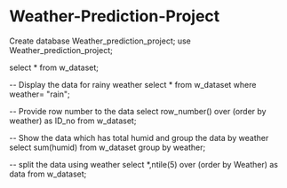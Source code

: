 # Weather-Prediction-Project

Create database Weather_prediction_project;
use Weather_prediction_project;

select * from w_dataset;

-- Display the data for rainy weather 
select * 
from w_dataset
where weather= "rain";

-- Provide row number to the data 
select row_number() over (order by weather) as ID_no
from w_dataset;

-- Show the data which has total humid and group the data by weather 
select sum(humid)
from w_dataset
group by weather;

-- split the data using weather
select *,ntile(5) over (order by Weather) as data 
from w_dataset;
